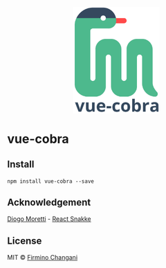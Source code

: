 <p align="center">
  <img src="./public/img/vue-cobra-logo.png" width="200">
</p>

# vue-cobra

## Install
```
npm install vue-cobra --save
```

## Acknowledgement

[Diogo Moretti](https://github.com/diogomoretti) - [React Snakke](https://diogomoretti.github.io/react-snakke/)

## License

MIT © [Firmino Changani](https://github.com/flowck)
